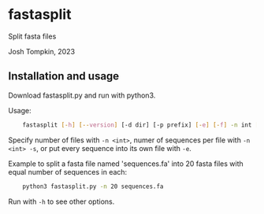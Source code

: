 # fastasplit
Split fasta files

Josh Tompkin, 2023

## Installation and usage

Download fastasplit.py and run with python3.

Usage:
```bash
    fastasplit [-h] [--version] [-d dir] [-p prefix] [-e] [-f] -n int [-s] [-q] [-v] fasta
```

Specify number of files with `-n <int>`, numer of sequences per file with `-n <int> -s`, or put every sequence into its own file with `-e`.

Example to split a fasta file named 'sequences.fa' into 20 fasta files with equal number of sequences in each:
```bash
    python3 fastasplit.py -n 20 sequences.fa
```

Run with `-h` to see other options.
